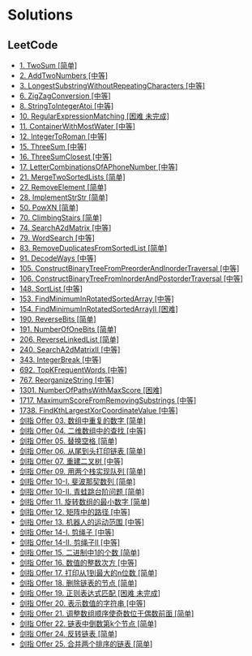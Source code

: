 # Solutions

## LeetCode

- [1. TwoSum [简单]](src/com/hkllyx/solution/leetcode/TwoSum.java)
- [2. AddTwoNumbers [中等]](src/com/hkllyx/solution/leetcode/AddTwoNumbers.java)
- [3. LongestSubstringWithoutRepeatingCharacters [中等]](src/com/hkllyx/solution/leetcode/LongestSubstringWithoutRepeatingCharacters.java)
- [6. ZigZagConversion [中等]](src/com/hkllyx/solution/leetcode/ZigZagConversion.java)
- [8. StringToIntegerAtoi [中等]](src/com/hkllyx/solution/leetcode/StringToIntegerAtoi.java)
- [10. RegularExpressionMatching [困难 未完成]](src/com/hkllyx/solution/leetcode/RegularExpressionMatching.java)
- [11. ContainerWithMostWater [中等]](src/com/hkllyx/solution/leetcode/ContainerWithMostWater.java)
- [12. IntegerToRoman [中等]](src/com/hkllyx/solution/leetcode/IntegerToRoman.java)
- [15. ThreeSum [中等]](src/com/hkllyx/solution/leetcode/ThreeSum.java)
- [16. ThreeSumClosest [中等]](src/com/hkllyx/solution/leetcode/ThreeSumClosest.java)
- [17. LetterCombinationsOfAPhoneNumber [中等]](src/com/hkllyx/solution/leetcode/LetterCombinationsOfAPhoneNumber.java)
- [21. MergeTwoSortedLists [简单]](src/com/hkllyx/solution/leetcode/MergeTwoSortedLists.java)
- [27. RemoveElement [简单]](src/com/hkllyx/solution/leetcode/RemoveElement.java)
- [28. ImplementStrStr [简单]](src/com/hkllyx/solution/leetcode/ImplementStrStr.java)
- [50. PowXN [简单]](src/com/hkllyx/solution/leetcode/PowXN.java)
- [70. ClimbingStairs [简单]](src/com/hkllyx/solution/leetcode/ClimbingStairs.java)
- [74. SearchA2dMatrix [中等]](src/com/hkllyx/solution/leetcode/SearchA2dMatrix.java)
- [79. WordSearch [中等]](src/com/hkllyx/solution/leetcode/WordSearch.java)
- [83. RemoveDuplicatesFromSortedList [简单]](src/com/hkllyx/solution/leetcode/RemoveDuplicatesFromSortedList.java)
- [91. DecodeWays [中等]](src/com/hkllyx/solution/leetcode/DecodeWays.java)
- [105. ConstructBinaryTreeFromPreorderAndInorderTraversal [中等]](src/com/hkllyx/solution/leetcode/ConstructBinaryTreeFromPreorderAndInorderTraversal.java)
- [106. ConstructBinaryTreeFromInorderAndPostorderTraversal [中等]](src/com/hkllyx/solution/leetcode/ConstructBinaryTreeFromInorderAndPostorderTraversal.java)
- [148. SortList [中等]](src/com/hkllyx/solution/leetcode/SortList.java)
- [153. FindMinimumInRotatedSortedArray [中等]](src/com/hkllyx/solution/leetcode/FindMinimumInRotatedSortedArray.java)
- [154. FindMinimumInRotatedSortedArrayII [困难]](src/com/hkllyx/solution/leetcode/FindMinimumInRotatedSortedArrayII.java)
- [190. ReverseBits [简单]](src/com/hkllyx/solution/leetcode/ReverseBits.java)
- [191. NumberOfOneBits [简单]](src/com/hkllyx/solution/leetcode/NumberOfOneBits.java)
- [206. ReverseLinkedList [简单]](src/com/hkllyx/solution/leetcode/ReverseLinkedList.java)
- [240. SearchA2dMatrixII [中等]](src/com/hkllyx/solution/leetcode/SearchA2dMatrixII.java)
- [343. IntegerBreak [中等]](src/com/hkllyx/solution/leetcode/IntegerBreak.java)
- [692. TopKFrequentWords [中等]](src/com/hkllyx/solution/leetcode/TopKFrequentWords.java)
- [767. ReorganizeString [中等]](src/com/hkllyx/solution/leetcode/ReorganizeString.java)
- [1301. NumberOfPathsWithMaxScore [困难]](src/com/hkllyx/solution/leetcode/NumberOfPathsWithMaxScore.java)
- [1717. MaximumScoreFromRemovingSubstrings [中等]](src/com/hkllyx/solution/leetcode/MaximumScoreFromRemovingSubstrings.java)
- [1738. FindKthLargestXorCoordinateValue [中等]](src/com/hkllyx/solution/leetcode/FindKthLargestXorCoordinateValue.java)
- [剑指 Offer 03. 数组中重复的数字 [简单]](src/com/hkllyx/solution/leetcode/数组中重复的数字.java)
- [剑指 Offer 04. 二维数组中的查找 [中等]](src/com/hkllyx/solution/leetcode/二维数组中的查找.java)
- [剑指 Offer 05. 替换空格 [简单]](src/com/hkllyx/solution/leetcode/替换空格.java)
- [剑指 Offer 06. 从尾到头打印链表 [简单]](src/com/hkllyx/solution/leetcode/从尾到头打印链表.java)
- [剑指 Offer 07. 重建二叉树 [中等]](src/com/hkllyx/solution/leetcode/重建二叉树.java)
- [剑指 Offer 09. 用两个栈实现队列 [简单]](src/com/hkllyx/solution/leetcode/用两个栈实现队列.java)
- [剑指 Offer 10-I. 斐波那契数列 [简单]](src/com/hkllyx/solution/leetcode/斐波那契数列.java)
- [剑指 Offer 10-II. 青蛙跳台阶问题 [简单]](src/com/hkllyx/solution/leetcode/青蛙跳台阶问题.java)
- [剑指 Offer 11. 旋转数组的最小数字 [简单]](src/com/hkllyx/solution/leetcode/旋转数组的最小数字.java)
- [剑指 Offer 12. 矩阵中的路径 [中等]](src/com/hkllyx/solution/leetcode/矩阵中的路径.java)
- [剑指 Offer 13. 机器人的运动范围 [中等]](src/com/hkllyx/solution/leetcode/机器人的运动范围.java)
- [剑指 Offer 14-I. 剪绳子 [中等]](src/com/hkllyx/solution/leetcode/剪绳子.java)
- [剑指 Offer 14-II. 剪绳子II [中等]](src/com/hkllyx/solution/leetcode/剪绳子II.java)
- [剑指 Offer 15. 二进制中1的个数 [简单]](src/com/hkllyx/solution/leetcode/二进制中1的个数.java)
- [剑指 Offer 16. 数值的整数次方 [中等]](src/com/hkllyx/solution/leetcode/数值的整数次方.java)
- [剑指 Offer 17. 打印从1到最大的n位数 [简单]](src/com/hkllyx/solution/leetcode/打印从1到最大的n位数.java)
- [剑指 Offer 18. 删除链表的节点 [简单]](src/com/hkllyx/solution/leetcode/删除链表的节点.java)
- [剑指 Offer 19. 正则表达式匹配 [困难 未完成]](src/com/hkllyx/solution/leetcode/正则表达式匹配.java)
- [剑指 Offer 20. 表示数值的字符串 [中等]](src/com/hkllyx/solution/leetcode/表示数值的字符串.java)
- [剑指 Offer 21. 调整数组顺序使奇数位于偶数前面 [简单]](src/com/hkllyx/solution/leetcode/调整数组顺序使奇数位于偶数前面.java)
- [剑指 Offer 22. 链表中倒数第k个节点 [简单]](src/com/hkllyx/solution/leetcode/链表中倒数第k个节点.java)
- [剑指 Offer 24. 反转链表 [简单]](src/com/hkllyx/solution/leetcode/反转链表.java)
- [剑指 Offer 25. 合并两个排序的链表 [简单]](src/com/hkllyx/solution/leetcode/合并两个排序的链表.java)
